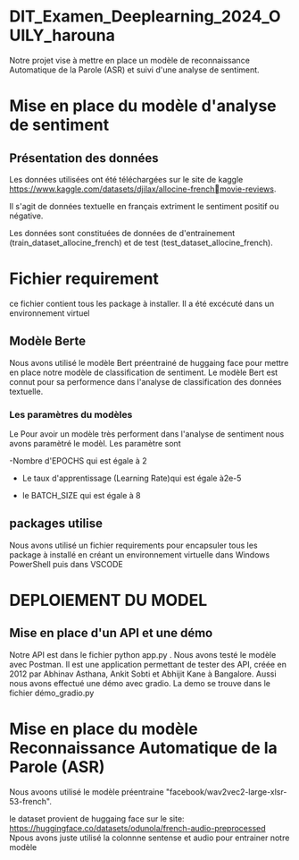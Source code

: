 # DIT_Examen_Deeplearning_2024_OUILY_harouna
Notre projet vise à mettre en place un modèle de reconnaissance Automatique de la Parole (ASR) et suivi d'une analyse de sentiment.

# Mise en place du modèle d'analyse de sentiment 
## Présentation des données

Les données utilisées ont été téléchargées sur le site de kaggle https://www.kaggle.com/datasets/djilax/allocine-frenchmovie-reviews. 

Il s'agit de données textuelle en français extriment le sentiment positif ou négative. 

Les données sont constituées de données de d'entrainement (train_dataset_allocine_french) et de test (test_dataset_allocine_french).

# Fichier requirement
ce fichier contient tous les package à installer. Il a été excécuté dans un environnement virtuel

## Modèle Berte

Nous avons utilisé le modèle Bert préentrainé de huggaing face pour mettre en place notre modèle de classification de sentiment.
Le modèle Bert est connut pour sa performence dans l'analyse de classification des données textuelle.

### Les paramètres du modèles 

Le Pour avoir un modèle très performent dans l'analyse de sentiment nous avons paramètré le modèl. Les paramètre sont

-Nombre d'EPOCHS qui est égale à 2
- Le taux d'apprentissage (Learning Rate)qui est égale à2e-5

- le BATCH_SIZE qui est égale à 8

## packages utilise
Nous avons utilisé un fichier requirements pour encapsuler tous les package à installé en créant un environnement virtuelle dans Windows PowerShell puis dans VSCODE

# DEPLOIEMENT DU MODEL
## Mise en place d'un API  et une démo
Notre API est dans le fichier python app.py . Nous avons testé le modèle avec Postman. Il est une application permettant de tester des API, créée en 2012 par 
Abhinav Asthana, Ankit Sobti et Abhijit Kane à Bangalore.
Aussi nous avons effectué une démo avec gradio. La demo se trouve dans le fichier démo_gradio.py


# Mise en place du modèle Reconnaissance Automatique de la Parole (ASR)
Nous avoons utilisé le modèle préentraine "facebook/wav2vec2-large-xlsr-53-french". 

le dataset provient de huggaing face sur le site:
https://huggingface.co/datasets/odunola/french-audio-preprocessed
Npous avons juste utilisé la colonnne sentense et audio pour entrainer notre modèle



